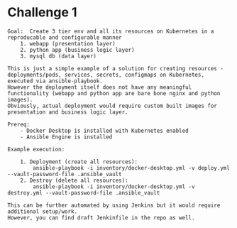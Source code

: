 # Challenge 1

    Goal:  Create 3 tier env and all its resources on Kubernetes in a reproducable and configurable manner
        1. webapp (presentation layer)
        2. python app (business logic layer)
        3. mysql db (data layer)

    This is just a simple example of a solution for creating resources - deployments/pods, services, secrets, configmaps on Kubernetes, executed via ansible-playbook.
    However the deployment itself does not have any meaningful functionality (webapp and python app are bare bone nginx and python images).
    Obviously, actual deployment would require custom built images for presentation and business logic layer.

    Prereq:
        - Docker Desktop is installed with Kubernetes enabled
        - Ansible Engine is installed

    Example execution:

        1. Deployment (create all resources):
            ansible-playbook -i inventory/docker-desktop.yml -v deploy.yml --vault-password-file .ansible_vault
        2. Destroy (delete all resources):
            ansible-playbook -i inventory/docker-desktop.yml -v destroy.yml --vault-password-file .ansible_vault

    This can be further automated by using Jenkins but it would require additional setup/work.
    However, you can find draft Jenkinfile in the repo as well.
